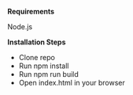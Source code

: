 <b>Requirements</b>

Node.js

<b>Installation Steps</b>
<ul>
  <li>Clone repo</li>
  <li>Run npm install</li>
  <li>Run npm run build</li>
  <li>Open index.html in your browser</li>
</ul>
